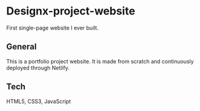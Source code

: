 # Designx-project-website
First single-page website I ever built.

## General
This is a portfolio project website. It is made from scratch and continuously deployed through Netlify.

## Tech
HTML5, CSS3, JavaScript
